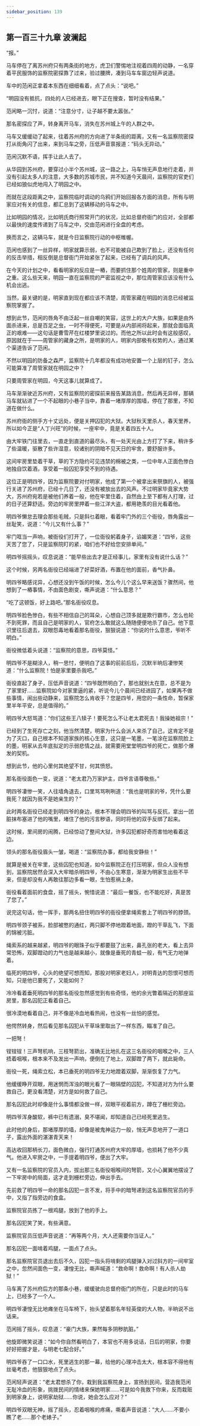 ```yaml
---
sidebar_position: 139
---
```


## 第一百三十九章 **波澜起**

“报。”

马车停在了离苏州府只有两条街的地方，虎卫们警惕地注视着四周的动静，一名穿着平民服饰的监察院密探靠了过来，验过腰牌，凑到马车车窗边轻声说道。

车中的范闲正拿着本东西在细细看着，点了点头：“说吧。”

“明园没有抵抗，四处的人已经进去，眼下正在搜查，暂时没有结果。”

范闲略一沉忖，说道：“注意分寸，让子越不要太嚣张。”

那名密探应了声，转身离开马车，消失在苏州城上午的人群之中。

马车又缓缓动了起来，往着苏州府的方向进了半条街的距离，又有一名监察院密探打从街角闪了出来，来到马车之旁，压低声音禀报道：“码头无异动。”

范闲沉默不语，挥手让此人去了。

从华园到苏州府，要穿过小半个苏州城，这一路之上，马车悄无声息地行走着，并没有引起太多人的注意，大多数的苏城市民，并不知道今天晨间，监察院的官吏们已经如狼似虎地闯入了明园之中。

而就在这段距离之中，监察院临时调动的乌鸦们开始回报各方面的消息，所有与明家应对有关的信息，都汇总到了这辆移动的马车之中。

比如明园的情况，比如明氏商行照常开门的状况，比如总督府衙门的应对，全部都以最快的速度传递到了马车之中，交由范闲进行全盘的考虑。

换而言之，这辆马车，就是今日监察院行动的中枢帷幄。

范闲也感到了一丝异样，明家就算示弱，也不可能被自己欺到了脸上，还没有任何的反击举措，相反倒是总督衙门开始紧张了起来，已经有了调兵的风声。

在今天的计划之中，看看明家的反应是一樁，而要抓住那个姓周的管家，则是重中之重。这么些天来，明园一直在监察院的严密监视之中，那位周管家应该没有什么机会出逃。

当然，最关键的是，明家直到现在都应该不清楚，周管家藏在明园的消息已经被监察院掌握了。

想到此节，范闲的唇角不由泛起一丝自嘲的笑容，这世上的大户大族，如果是由外面杀进来，总是百足之虫，一时不得便死，可要是从内部闹将起来，那就会面临真正的艰难——这句话是曹雪芹在红楼梦里说过的。而他之所以此时会有这般感叹，原因就在于——周管家的藏身之所，是明家的人，明家内部极有权势的人，通过某个渠道告诉了范闲。

不然以明园的防备之森严，监察院十几年都没有成功地安置一个上层的钉子，怎么可能算准了周管家就在明园之中？

只要周管家在明园，今天这事儿就算成了。

马车渐渐驶近苏州府，又有监察院的密探前来报告某路消息，然后再无异样，那辆马车就钻进了一个不起眼的小巷子当中，靠着一堵厚厚的围墙，停在了那里，不知道在做什么。

苏州府衙的侧手方十丈远处，便是关押囚犯的大狱。大狱秋天里杀人，春天里养，所以如今正是“人丁兴旺”的时候，一座牢中，竟是关着四五十人。

由大牢铁门往里去，一直走到直道的最尽头，有一处天光由上方打了下来，稍许多了些温暖，驱散了些许湿意，较诸别的阴暗不见天日的牢舍，要舒服许多。

这间牢房里垫着干草，草的下方隐约可见违禁的棉被之类，一位中年人正面色惨白地独自饮着酒，享受着一般囚犯享受不到的待遇。

这位正是明四爷，因为监察院要对付明家，他成了第一个被拿出来祭旗的人，被强行关进了苏州府，已经十几日了，还没有被放出去的风声。不过明家毕竟家大势大，苏州府宛若是被他们养着一般，他在牢里住着，自然由上至下都有人打理，过的日子还算舒适。旁边的牢房里押着一些江洋大盗，都用艳羡的目光看着他。

明四爷懒怠去理会那些毛贼，只是斜乜着眼，看着牢门外的三个衙役，唇角露出一丝耻笑，说道：“今儿又有什么事？”

牢门哐当一声响，被衙役们打开了，一位衙役躬着身子，谄媚笑道：“四爷，这些天苦了您了，只是监察院盯的紧，咱们也不好给您安排单间。”

明四爷摇摇头，叹息说道：“能早些出去才是正经事儿，家里有没有说什么话？”

这个时候，另两名衙役已经端进了好菜好酒，布置在他的面前，香气扑鼻。

明四爷略感诧异，心想还没到午饭的时候，怎么今儿个这么早来送饭？骤然间，他想到了一樁事情，不由面色剧变，嘶声说道：“什么意思？”

“吃了这顿饭，好上路吧。”那名衙役叹息。

明四爷脸色惨白，有些不相信自己的耳朵，心想自己顶多就是欺行霸市，怎么也轮不到死罪，而且自己是明家的人，官府怎么敢就这么随随便便地杀了自己。他下意识里往后退去，双眼怨毒地看着那名衙役，狠狠说道：“你说的什么意思，爷听不明白。”

衙役微低着头说道：“监察院的意思，四爷莫怪。”

明四爷不是糊涂人，稍一思忖，便明白了这事的前前后后，沉默半晌后凄惨笑道：“什么监察院！怕是家里要杀我吧。”

衙役直起了身子，压低声音说道：“四爷既然明白了，那也就别太在意，总不是为了家里好……监察院如今对家里逼的紧，听说今儿个晨间已经进园了，如果再不做些事情，闹出些动静来，监察院怎么肯收手？您是四爷，用您的一条性命，暂保家里半年平安，总是值得的。”

明四爷大怒骂道：“你们这些王八犊子！要死怎么不让老太君死去！我操她祖宗！”

已经到了生死存亡之刻，他当然清楚，明家为什么会派人来杀了自己，这肯定不是为了灭口，自己根本不知道家族的核心生意，这只是一笔墨，一笔涂在监察院脸上的墨，明家从去年底拟定的示弱悲情之战，就需要用堂堂明四爷的死亡，做那个爆发的契机。

想到此节，他的心里何其绝望不甘，何其愤怒。

那名衙役面色一变，说道：“老太君乃万家护主，四爷言语尊敬些。”

明四爷凄惨一笑，人往墙角退去，口里骂骂咧咧道：“我也是明家的爷，凭什么要我死？就因为我不是她亲生的？”

此时两名衙役已经走到明四爷的身边，根本不理会明四爷的叫骂与反抗，拿出一团脏抹布塞进了他的嘴里，堵住了他的污言秽语，同时将他的双手反绑了起来。

这时候，里间房的闹腾，已经惊动了整间大狱，许多囚犯都好奇而害怕地看着这边。

领头的那名衙役眉头一皱，喝道：“监察院办事，都给我安静些！”

就算是被关在牢里，这些囚犯也知道，如今监察院正在打压明家，但众人没有想到，监察院居然会深入大牢暗杀明四爷，不由心生寒意，渐渐为明家生出些不平来，但是却没有人再敢往那边多看一眼，生怕惹祸上身。

衙役看着面前的食盘，摇了摇头，惋惜说道：“最后一餐饭，也不能吃好，真是苦了您了。”

说完这句话，他一挥手，那两名扭住明四爷的衙役便拿绳索套上了明四爷的脖颈。

明四爷颈子被系，脸部被憋的通红，两只脚不停地蹬着地面，蹬的干草乱飞，下面的锦被污脏。

绳索系的越来越紧，明四爷的眼珠子似乎都要鼓了出来，鼻孔张的老大，看上去异常恐怖，双脚蹬动的力气也是越来越小，就像是垂死的青蛙一般，有气无力地弹着。

临死的明四爷，心头的绝望可想而知，那股对明家老妇人，对明青达的怨恨可想而知，只是他已要死了，又能如何？

冷冷看着垂死明四爷的那名衙役忽然感觉到有些奇怪，他的余光瞥着隔近的那座监房里，那名囚犯正看着自己。

很冷漠地看着自己，并不像是冷血地看热闹，也没有一丝怕的感觉。

他愕然转身，然后看见那名囚犯从干草垛里取出了一样东西，瞄准了自己。

一把弩！

锃锃锃！三声弩机响，三枝弩箭出，准确无比地扎在这三名衙役的咽喉之中，三人捂着咽喉，根本来不及发出一声响，便倒在了地上，双脚蹬了两下，就此毙命。

衙役一死，绳索立松，本已垂死的明四爷无力地蹬着双脚，渐渐恢复了力气。

他缓缓睁开双眼，用迷惘而浑浊的眼光看了一眼隔壁的囚犯，不知道对方为什么要救自己，更没看清楚，对方是如何救了自己。

那名囚犯此时却像是什么事情都没做一样，双眼平视着前方，蹲在了栅栏旁边。

明四爷浑身酸软，裤中已有遗溺，臭不堪闻，却知道自己已经死里逃生。

此时他的身后，那堵厚厚的墙，却像是被鬼神运力一般，悄无声息地开了一道口子，露出外面的湛湛青天来！

高达收回那柄长刀，面色微白，强行打通苏州府大牢的厚墙，也损耗了他不少真气。他进入牢房之中，一手提着明四爷，便出了大牢。

又有一名监察院的官员入内，拔出那三名衙役咽喉间的弩箭，又小心翼翼地摆设了一下牢房中的局面，这才走到栅栏旁边，伸出手去。

先前救了明四爷一命的那名囚犯一言不发，将手中的暗弩递到这名监察院官员的手中，又指了指旁边的食盒。

监察院官员拣了一根鸡腿，放到了他的手上。

那名囚犯笑了笑，有些满意。

监察院官员压低声音说道：“再等两个月，大人还需要你当证人。”

那名囚犯一面啃着鸡腿，一面点了点头。

那名监察院官员退出去后不久，囚犯一指头将啃剩的鸡腿弹入对过斜方的一间牢室之中，忽然间面色一变，凄惶无比，嘶声喊道：“救命啊！救命啊！有人杀人劫狱！”

马车离了苏州府后方的那条小巷，缓缓驶向总督府衙门的所在，只是此时的马车上，已经多了一个人。

明四爷凄惶无比地瘫坐在马车椅下，抬头望着那名年轻英俊的大人物，半晌说不出话来。

范闲摇了摇头，叹息道：“豪门大族，果然每多阴秽肮脏。”

他旋即微笑说道：“如今你自然看明白了，本官也不用多说话，日后的明家，你要好好把握才是，与明老七配合好。”

明四爷吞了一口口水，死里逃生的那一幕，给他的心理冲击太大，根本容不得他有丝毫考虑，他狠狠地点了点头。

范闲轻声说道：“老太君想杀了你，栽到我监察院身上，宣扬到民间，营造我范闲无耻冷血的形象，挑拨民间的情绪来保她明家……可是如今我救下你来，反而栽赃到明家身上，说明家劫狱……你说，她会怎么应对？”

明四爷双眼无神，摇了摇头，忍着咽喉的疼痛，嘶着声音说道：“大人……不要小瞧了老……那个老婊子。”

